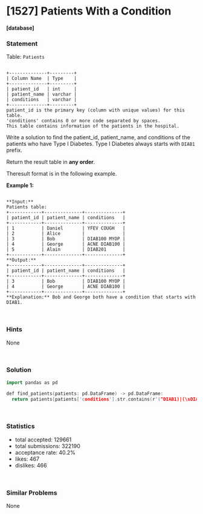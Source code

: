 # [1527] Patients With a Condition

**[database]**

### Statement

Table: `Patients`

```

+--------------+---------+
| Column Name  | Type    |
+--------------+---------+
| patient_id   | int     |
| patient_name | varchar |
| conditions   | varchar |
+--------------+---------+
patient_id is the primary key (column with unique values) for this table.
'conditions' contains 0 or more code separated by spaces. 
This table contains information of the patients in the hospital.

```




Write a solution to find the patient\_id, patient\_name, and conditions of the patients who have Type I Diabetes. Type I Diabetes always starts with `DIAB1` prefix.

Return the result table in **any order**.

Theresult format is in the following example.


**Example 1:**

```

**Input:** 
Patients table:
+------------+--------------+--------------+
| patient_id | patient_name | conditions   |
+------------+--------------+--------------+
| 1          | Daniel       | YFEV COUGH   |
| 2          | Alice        |              |
| 3          | Bob          | DIAB100 MYOP |
| 4          | George       | ACNE DIAB100 |
| 5          | Alain        | DIAB201      |
+------------+--------------+--------------+
**Output:** 
+------------+--------------+--------------+
| patient_id | patient_name | conditions   |
+------------+--------------+--------------+
| 3          | Bob          | DIAB100 MYOP |
| 4          | George       | ACNE DIAB100 | 
+------------+--------------+--------------+
**Explanation:** Bob and George both have a condition that starts with DIAB1.

```


<br />

### Hints

None

<br />

### Solution

```cpp
import pandas as pd

def find_patients(patients: pd.DataFrame) -> pd.DataFrame:
  return patients[patients['conditions'].str.contains(r'(^DIAB1)|(\sDIAB1)')
```

<br />

### Statistics

- total accepted: 129661
- total submissions: 322190
- acceptance rate: 40.2%
- likes: 467
- dislikes: 466

<br />

### Similar Problems

None
